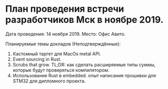 # План проведения встречи разработчиков Мск в ноябре 2019.

Дата проведения: 14 ноября 2019.
Место: Офис Авито.

Планируемые темы докладов (Неподтверждённые):

1. Кастомный таргет для MacOs metal API.
2. Event sourcing in Rust.
3. Scrubs that grow. TL;DR: как сделать расширяемые типы суммы, которые будут проверяться компилятором.
4. Использование Rust в embedded. опыт написания прошивки для STM32 для дипломного проекта.